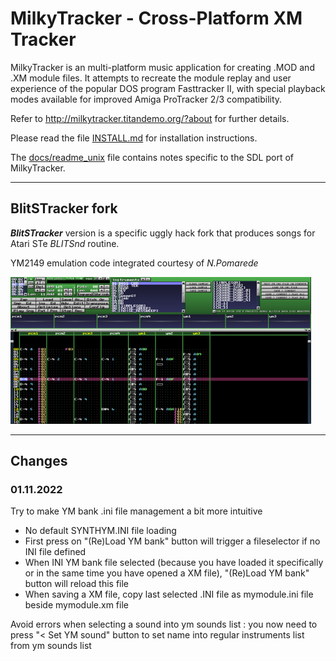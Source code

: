 MilkyTracker - Cross-Platform XM Tracker
========================================

MilkyTracker is an multi-platform music application for creating .MOD
and .XM module files. It attempts to recreate the module replay and
user experience of the popular DOS program Fasttracker II, with
special playback modes available for improved Amiga ProTracker 2/3
compatibility.

Refer to http://milkytracker.titandemo.org/?about for further details.

Please read the file [INSTALL.md][] for installation instructions.

The [docs/readme_unix][] file contains notes specific to the SDL port
of MilkyTracker.

[INSTALL.md]:INSTALL.md
[docs/readme_unix]:docs/readme_unix

--------------------------
## BlitSTracker fork

***BlitSTracker*** version is a specific uggly hack fork that produces songs for Atari STe *BLITSnd* routine.

YM2149 emulation code integrated courtesy of *N.Pomarede*

![](Screen.png)

--------------------------

## Changes

### 01.11.2022

Try to make YM bank .ini file management a bit more intuitive
* No default SYNTHYM.INI file loading
* First press on "(Re)Load YM bank" button will trigger a fileselector if no INI file defined
* When INI YM bank file selected (because you have loaded it specifically or in the same time you have opened a XM file), "(Re)Load YM bank" button will reload this file
* When saving a XM file, copy last selected .INI file as mymodule.ini file beside mymodule.xm file

Avoid errors when selecting a sound into ym sounds list : you now need to press "< Set YM sound" button to set name into regular instruments list from ym sounds list
